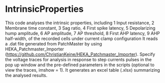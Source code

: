 # IntrinsicProperties
This code analyses the intrinsic properties, including 1 Input resistance, 2 Membrane time constant, 3 Sag ratio, 4 First spike latency, 5 Depolarizing hump amplitude, 6 AP amplitude, 7 AP threshold, 8 First AHP latency, 9 AHP half-width, of the recorded cells under current clamp configuration
It reads a .dat file generated from PatchMaster by using HEKA_Patchmaster_Importer (https://github.com/ChristianKeine/HEKA_Patchmaster_Importer). 
Specify the voltage traces for analysis in response to step currents pulses in the pop up window and the pre-defined parameters in the scripts (optional to view the traces, imshow = 1).
It generates an excel table (.xlsx) summarizing the analysed results.
